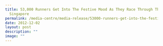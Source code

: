 ```yaml
---
title: 53,000 Runners Get Into The Festive Mood As They Race Through The City Of
  Singapore
permalink: /media-centre/media-release/53000-runners-get-into-the-festive-mood-as-they-race-through-the-city/
date: 2012-12-02
layout: post
description: ""
image: ""
---
```

